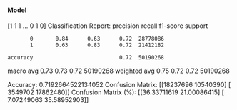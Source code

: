 #### Model
[1 1 1 ... 0 1 0]
Classification Report:
              precision    recall  f1-score   support

           0       0.84      0.63      0.72  28778086
           1       0.63      0.83      0.72  21412182

    accuracy                           0.72  50190268
   macro avg       0.73      0.73      0.72  50190268
weighted avg       0.75      0.72      0.72  50190268

Accuracy: 0.7192664522134052
Confusion Matrix:
[[18237696 10540390]
 [ 3549702 17862480]]
Confusion Matrix (%):
[[36.33711619 21.00086415]
 [ 7.07249063 35.58952903]]
